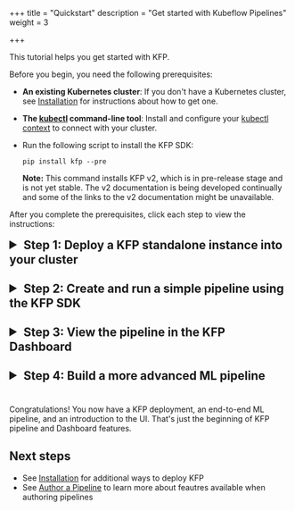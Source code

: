 +++
title = "Quickstart"
description = "Get started with Kubeflow Pipelines"
weight = 3
                    
+++

<style type="text/css">
summary::marker {
    font-size: 1.5rem;
}
summary {
    margin-bottom: 1.5rem;
}
</style>

<!-- TODO: add UI screenshots for final pipeline -->
This tutorial helps you get started with KFP.

Before you begin, you need the following prerequisites:

  * **An existing Kubernetes cluster**: If you don't have a Kubernetes cluster, see [Installation][installation] for instructions about how to get one.
  
  * **The [kubectl](https://kubernetes.io/docs/tasks/tools/) command-line tool**: Install and configure your [kubectl context](https://kubernetes.io/docs/tasks/access-application-cluster/configure-access-multiple-clusters/) to connect with your cluster.
  
  * Run the following script to install the KFP SDK:
    ```shell
    pip install kfp --pre
    ```

    **Note:** This command installs KFP v2, which is in pre-release stage and is not yet stable. The v2 documentation is being developed continually and some of the links to the v2 documentation might be unavailable.

After you complete the prerequisites, click each step to view the instructions:

<details>
  <summary><a name="kfp_qs_step1"></a><h2 style="display:inline;">Step 1: Deploy a KFP standalone instance into your cluster</h2></summary>
  <hr/>
  This step shows how to deploy a KFP standalone instance into an existing Kubernetes cluster.

  Run the following script after replacing `PIPELINE_VERSION` with the desired version of KFP:

  ```shell
  export PIPELINE_VERSION="2.0.0-alpha.4"

  kubectl apply -k "github.com/kubeflow/pipelines/manifests/kustomize/cluster-scoped-resources?ref=$PIPELINE_VERSION"
  kubectl wait --for condition=established --timeout=60s crd/applications.app.k8s.io
  kubectl apply -k "github.com/kubeflow/pipelines/manifests/kustomize/env/dev?ref=$PIPELINE_VERSION"
  ```

  After you deploy Kubernetes, obtain your KFP endpoint by following [these instructions][installation].
  <!-- TODO: add more precise section link and descriptive link text (with more context) when available -->
</details>
<details>
  <summary><a name="kfp_qs_step2"></a><h2 style="display:inline;">Step 2: Create and run a simple pipeline using the KFP SDK</h2></summary>
  <hr/>
This step shows how to use the KFP SDK to compose a pipeline and submit it for execution by KFP.

The following simple pipeline adds two integers, and then adds another integer to the result to come up with a final sum.

```python
from kfp import dsl
from kfp import client


@dsl.component
def addition_component(num1: int, num2: int) -> int:
    return num1 + num2


@dsl.pipeline(name='addition-pipeline')
def my_pipeline(a: int, b: int, c: int = 10):
    add_task_1 = addition_component(num1=a, num2=b)
    add_task_2 = addition_component(num1=add_task_1.output, num2=c)


endpoint = '<KFP_ENDPOINT>'
kfp_client = client.Client(host=endpoint)
run = kfp_client.create_run_from_pipeline_func(
    my_pipeline,
    arguments={
        'a': 1,
        'b': 2
    },
)
url = f'{endpoint}/#/runs/details/{run.run_id}'
print(url)
```

The above code consists of the following parts:

* In the first part, the following lines create a [lightweight Python component][lightweight-python-component] by using the `@dsl.component` decorator:
  ```python
  @dsl.component
  def addition_component(num1: int, num2: int) -> int:
    return num1 + num2
  ```
  The `@dsl.component` decorator transforms a Python function into a component, which can be used within a pipeline. You are required to specify the type annotations on the parameters as well as the return value, as these inform the KFP executor how to serialize and deserialize the data passed between components. The type annotations and return value also enable the KFP compiler to type check any data that is passed between pipeline tasks.

* In the second part, the following lines [create a pipeline][pipelines] by using the `@dsl.pipeline` decorator:
  ```python
  @dsl.pipeline(name='addition-pipeline')
  def my_pipeline(a: int, b: int, c: int = 10):
    ...
  ```
  Like the component decorator, the `@dsl.pipeline` decorator transforms a Python function into a pipeline that can be executed by the KFP backend. The pipeline can have arguments. These arguments also require type annotations. In this example, the argument `c` has a default value of `10`.

* In the third part, the following lines connect the components together to form a computational directed acyclic graph (DAG) within the body of the pipeline function:
  ```python    
  add_task_1 = addition_component(num1=a, num2=b)
  add_task_2 = addition_component(num1=add_task_1.output, num2=c)
  ```
  This example instantiates two different addition tasks from the same component named `addition_component`, by passing different arguments to the component function for each task, as follows:
  *  The first task accepts pipeline parameters `a` and `b` as input arguments.
  *  The second task accepts `add_task_1.output`, which is the output from `add_task_1`, as the first input argument. The pipeline parameter `c` is the second input argument.

  You must always pass component arguments as keyword arguments.

* In the fourth part, the following lines instantiate a KFP client using the endpoint obtained in [step 1](#kfp_qs_step1) and submit the pipeline to the KFP backend with the required pipeline arguments:

  ```python
  endpoint = '<KFP_ENDPOINT>'
  kfp_client = client.Client(host=endpoint)
  run = kfp_client.create_run_from_pipeline_func(
    my_pipeline,
    arguments={
      'a': 1,
      'b': 2
    },
  )
  url = f'{endpoint}/#/runs/details/{run.run_id}'
  print(url)
  ```

  In this example, replace `endpoint` with the KFP endpoint URL you obtained in the from [step 1](#kfp_qs_step1).

  Alternatively, you can compile the pipeline to [IR YAML][ir-yaml] for use at another time:

  ```python
  from kfp import compiler

  compiler.Compiler().compile(pipeline_func=my_pipeline, package_path='pipeline.yaml')
  ```
</details>
<details>
  <summary><a name="kfp_qs_step3"></a><h2 style="display:inline;">Step 3: View the pipeline in the KFP Dashboard</h2></summary>
  <hr/>
This step shows how to view the pipeline run on the KFP Dashboard. To do this, go to the URL printed from [step 2](#kfp_qs_step_2).

To view the details of each task, including input and output, click the appropriate task node.
<!-- TODO: add logs to this list when available in v2 -->

<img src="/docs/images/pipelines/addition_pipeline_ui.png" 
alt="Pipelines Dashboard"
class="mt-3 mb-3 border border-info rounded">
</details>
<details>
  <summary><a name="kfp_qs_step4"></a><h2 style="display:inline;">Step 4: Build a more advanced ML pipeline</h2></summary>
  <hr/>
This step shows how to build a more advanced machine learning (ML) pipeline that demonstrates additional KFP pipeline composition features.

The following ML pipeline creates a dataset, normalizes the features of the dataset as a preprocessing step, and trains a simple ML model on the data using different hyperparameters:

```python
from typing import List

from kfp import client
from kfp import dsl
from kfp.dsl import Dataset
from kfp.dsl import Input
from kfp.dsl import Model
from kfp.dsl import Output


@dsl.component(packages_to_install=['pandas==1.3.5'])
def create_dataset(iris_dataset: Output[Dataset]):
    import pandas as pd

    csv_url = 'https://archive.ics.uci.edu/ml/machine-learning-databases/iris/iris.data'
    col_names = [
        'Sepal_Length', 'Sepal_Width', 'Petal_Length', 'Petal_Width', 'Labels'
    ]
    df = pd.read_csv(csv_url, names=col_names)

    with open(iris_dataset.path, 'w') as f:
        df.to_csv(f)


@dsl.component(packages_to_install=['pandas==1.3.5', 'scikit-learn==1.0.2'])
def normalize_dataset(
    input_iris_dataset: Input[Dataset],
    normalized_iris_dataset: Output[Dataset],
    standard_scaler: bool,
    min_max_scaler: bool,
):
    if standard_scaler is min_max_scaler:
        raise ValueError(
            'Exactly one of standard_scaler or min_max_scaler must be True.')

    import pandas as pd
    from sklearn.preprocessing import MinMaxScaler
    from sklearn.preprocessing import StandardScaler

    with open(input_iris_dataset.path) as f:
        df = pd.read_csv(f)
    labels = df.pop('Labels')

    if standard_scaler:
        scaler = StandardScaler()
    if min_max_scaler:
        scaler = MinMaxScaler()

    df = pd.DataFrame(scaler.fit_transform(df))
    df['Labels'] = labels
    with open(normalized_iris_dataset.path, 'w') as f:
        df.to_csv(f)


@dsl.component(packages_to_install=['pandas==1.3.5', 'scikit-learn==1.0.2'])
def train_model(
    normalized_iris_dataset: Input[Dataset],
    model: Output[Model],
    n_neighbors: int,
):
    import pickle

    import pandas as pd
    from sklearn.model_selection import train_test_split
    from sklearn.neighbors import KNeighborsClassifier

    with open(normalized_iris_dataset.path) as f:
        df = pd.read_csv(f)

    y = df.pop('Labels')
    X = df

    X_train, X_test, y_train, y_test = train_test_split(X, y, random_state=0)

    clf = KNeighborsClassifier(n_neighbors=n_neighbors)
    clf.fit(X_train, y_train)
    with open(model.path, 'wb') as f:
        pickle.dump(clf, f)


@dsl.pipeline(name='iris-training-pipeline')
def my_pipeline(
    standard_scaler: bool,
    min_max_scaler: bool,
    neighbors: List[int],
):
    create_dataset_task = create_dataset()

    normalize_dataset_task = normalize_dataset(
        input_iris_dataset=create_dataset_task.outputs['iris_dataset'],
        standard_scaler=True,
        min_max_scaler=False)

    with dsl.ParallelFor(neighbors) as n_neighbors:
        train_model(
            normalized_iris_dataset=normalize_dataset_task
            .outputs['normalized_iris_dataset'],
            n_neighbors=n_neighbors)


endpoint = '<KFP_UI_URL>'
kfp_client = client.Client(host=endpoint)
run = kfp_client.create_run_from_pipeline_func(
    my_pipeline,
    arguments={
        'min_max_scaler': True,
        'standard_scaler': False,
        'neighbors': [3, 6, 9]
    },
)
url = f'{endpoint}/#/runs/details/{run.run_id}'
print(url)
```

This example introduces the following new features in the pipeline:

*  Some Python **packages to install** are added at component runtime, using the `packages_to_install` argument on the `@dsl.component` decorator, as follows:

    `@dsl.component(packages_to_install=['pandas==1.3.5'])`

    To use a library after installing it, you must include its import statements within the scope of the component function, so that the library is imported at component runtime.

* **Input and output artifacts** of types `Dataset` and `Model` are introduced in the component signature to describe the input and output artifacts of the components. This is done using the type annotation generics `Input[]` and `Output[]` for input and output artifacts respectively.

  Within the scope of a component, artifacts can be read (for inputs) and written (for outputs) via the `.path` attribute. The KFP backend ensures that *input* artifact files are copied *to* the executing pod local file system from the remote storage at runtime, so that the component function can read input artifacts from the local file system. By comparison, *output* artifact files are copied *from* the local file system of the pod to remote storage, when the component finishes running. This way, the output artifacts persist outside the pod. In both cases, the component author needs to interact with the local file system only to create persistent artifacts.

  The arguments for the parameters annotated with `Output[]` are not passed to components by the pipeline author. The KFP backend passes this artifact during component runtime, so that component authors don't need to be concerned about the path to which the output artifacts are written. After an output artifact is written, the backend executing the component recognizes the KFP artifact types (`Dataset` or `Model`), and organizes them on the Dashboard.

  An output artifact can be passed as an input to a downstream component using `.outputs` attribute of the source task and the output artifact parameter name, as follows:
  
  `create_dataset_task.outputs['iris_dataset']`

* One of the **DSL control flow features**, `dsl.ParallelFor`, is used. It is a context manager that lets pipeline authors create tasks. These tasks execute in parallel in a loop. Using `dsl.ParallelFor` to iterate over the `neighbors` pipeline argument lets you execute the  `train_model` component with different arguments and test multiple hyperparameters in one pipeline run. Other control flow features include `dsl.Condition` and `dsl.ExitHandler`.
</details>

Congratulations! You now have a KFP deployment, an end-to-end ML pipeline, and an introduction to the UI. That's just the beginning of KFP pipeline and Dashboard features.

<!TODO: Add some more content to direct the user to what comes next. -->

## Next steps
* See [Installation][installation] for additional ways to deploy KFP
* See [Author a Pipeline][author-a-pipeline] to learn more about feautres available when authoring pipelines

[kind]: [https://kind.sigs.k8s.io/]

[author-a-pipeline]: /docs/components/pipelines/v2/author-a-pipeline/
[pipelines]: /docs/components/pipelines/v2/author-a-pipeline/pipelines
[installation]: /docs/components/pipelines/v2/installation/
[localhost]: http://localhost:8080
[chocolatey]: https://chocolatey.org/packages/kind
[authenticating-pipelines-gcp]: /docs/distributions/gke/authentication/#authentication-from-kubeflow-pipelines
[ir-yaml]: /docs/components/pipelines/v2/compile-a-pipeline/#ir-yaml
[lightweight-python-component]: /docs/components/pipelines/v2/author-a-pipeline/components/#1-lighweight-python-function-based-components
